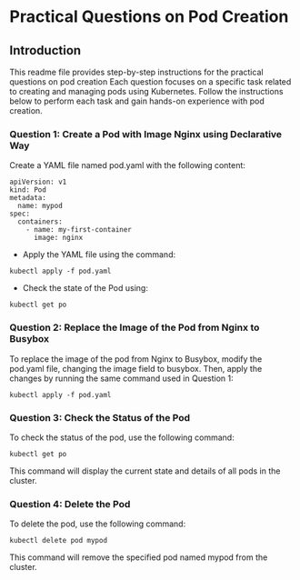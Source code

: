 # Practical Questions on Pod Creation

## Introduction
This readme file provides step-by-step instructions for the practical questions on pod creation Each question focuses on a specific task related to creating and managing pods using Kubernetes. Follow the instructions below to perform each task and gain hands-on experience with pod creation.

### Question 1: Create a Pod with Image Nginx using Declarative Way
Create a YAML file named pod.yaml with the following content:

```
apiVersion: v1
kind: Pod
metadata:
  name: mypod
spec:
  containers:
    - name: my-first-container
      image: nginx
```

- Apply the YAML file using the command: 
```
kubectl apply -f pod.yaml
```
- Check the state of the Pod using: 
```
kubectl get po
```

### Question 2: Replace the Image of the Pod from Nginx to Busybox
To replace the image of the pod from Nginx to Busybox, modify the pod.yaml file, changing the image field to busybox. Then, apply the changes by running the same command used in Question 1:
```
kubectl apply -f pod.yaml
```

### Question 3: Check the Status of the Pod
To check the status of the pod, use the following command:
```
kubectl get po
```

This command will display the current state and details of all pods in the cluster.

### Question 4: Delete the Pod
To delete the pod, use the following command:
```
kubectl delete pod mypod
```

This command will remove the specified pod named mypod from the cluster.
